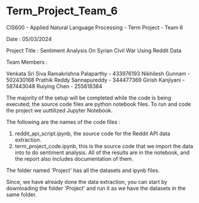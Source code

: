 # Term_Project_Team_6
CIS600 - Applied Natural Language Processing - Term Project - Team 6

Date : 05/03/2024

Project Title : Sentiment Analysis On Syrian Civil War Using Reddit Data

Team Members : 

Venkata Sri Siva Ramakrishna Palaparthy - 433976193
Nikhilesh Gunnam - 502430168
Prathik Reddy Sannapureddy - 344477369
Girish Kanjiyani - 587443048
Ruiying Chen - 255618384

The majority of the setup will be completed while the code is being executed; the source code files are python notebook files. To run and code the project we uuttilized Jupyter Notebook.

The following are the names of the code files : 
1) reddit_api_script.ipynb, the source code for the Reddit API data extraction.
2) term_project_code.ipynb, this is the source code that we import the data into to do sentiment analysis. All of the results are in the notebook, and the report also includes documentation of them.

The folder named 'Project' has all the datasets and ipynb files.

Since, we have already done the data extraction, you can start by downloading the folder 'Project' and run it as we have the datasets in the same folder.
